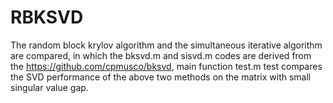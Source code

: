 # RBKSVD

The random block krylov algorithm and the simultaneous iterative algorithm are compared, in which the bksvd.m and sisvd.m codes are derived from the https://github.com/cpmusco/bksvd, main function test.m test compares the SVD performance of the above two methods on the matrix with small singular value gap.
